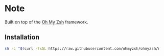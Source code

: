 # Note

Built on top of the [Oh My Zsh](https://ohmyz.sh) framework.

## Installation

```bash
sh -c "$(curl -fsSL https://raw.githubusercontent.com/ohmyzsh/ohmyzsh/master/tools/install.sh)"

